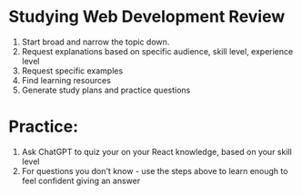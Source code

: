 # Studying Web Development Review
1. Start broad and narrow the topic down. 
2. Request explanations based on specific audience, skill level, experience level
3. Request specific examples
4. Find learning resources 
5. Generate study plans and practice questions

# Practice: 
1. Ask ChatGPT to quiz your on your React knowledge, based on your skill level
2. For questions you don't know - use the steps above to learn enough to feel
confident giving an answer